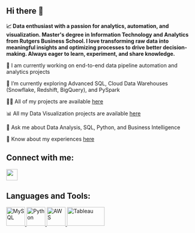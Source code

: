 ## Hi there 👋

**📈 Data enthusiast with a passion for analytics, automation, and visualization. Master's degree in Information Technology and Analytics from Rutgers Business School. I love transforming raw data into meaningful insights and optimizing processes to drive better decision-making. Always eager to learn, experiment, and share knowledge.**

🔭 I am currently working on end-to-end data pipeline automation and analytics projects

🌱 I’m currently exploring Advanced SQL, Cloud Data Warehouses (Snowflake, Redshift, BigQuery), and PySpark

👨‍💻 All of my projects are available [here](https://github.com/grishma-patil?tab=repositories)

📊 All my Data Visualization projects are available [here](https://public.tableau.com/app/profile/grishma.patil/vizzes)

💬 Ask me about Data Analysis, SQL, Python, and Business Intelligence

📄 Know about my experiences [here](https://www.linkedin.com/in/grishmapatil/)

## Connect with me:
<p align="left">
  <a href="https://www.linkedin.com/in/grishmapatil/" target="_blank" title="">
    <img src="https://upload.wikimedia.org/wikipedia/commons/c/ca/LinkedIn_logo_initials.png" width="30" />
  </a>
</p>

## Languages and Tools:
<p align="left">
  <a href="https://www.mysql.com/"> 
    <img src="https://cdn.jsdelivr.net/gh/devicons/devicon/icons/mysql/mysql-original-wordmark.svg" alt="MySQL" width="50" height="50"/> 
  </a> 
  <a href="https://www.python.org/"> 
    <img src="https://cdn.jsdelivr.net/gh/devicons/devicon/icons/python/python-original.svg" alt="Python" width="50" height="50"/> 
  </a>
  <a href="https://aws.amazon.com/"> 
    <img src="https://upload.wikimedia.org/wikipedia/commons/9/93/Amazon_Web_Services_Logo.svg" alt="AWS" width="50" height="50"/> 
  </a> 
  <a href="https://www.tableau.com/"> 
    <img src="https://upload.wikimedia.org/wikipedia/commons/4/4b/Tableau_Logo.png" alt="Tableau" width="100" height="50"/> 
  </a> 
</p>

